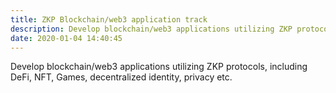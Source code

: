 ```yaml
---
title: ZKP Blockchain/web3 application track
description: Develop blockchain/web3 applications utilizing ZKP protocols, including DeFi, NFT, Games, decentralized identity, etc.
date: 2020-01-04 14:40:45
---
```


<!-- Submit a writeup detailing the application, the use of ZKPs and the security properties. In addition, submit a proof-of-concept implementation of the ZKP protocol and the blockchain smart contract using existing libraries and compilers. -->

Develop blockchain/web3 applications utilizing ZKP protocols, including DeFi, NFT, Games, decentralized identity, privacy etc.
